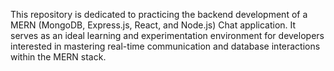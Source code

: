 This repository is dedicated to practicing the backend development of a MERN (MongoDB, Express.js, React, and Node.js) Chat application. It serves as an ideal learning and experimentation environment for developers interested in mastering real-time communication and database interactions within the MERN stack.
